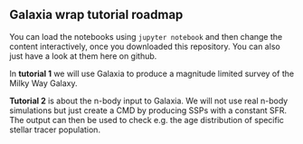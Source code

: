 ## Galaxia wrap tutorial roadmap

You can load the notebooks using ``jupyter notebook`` and then change the content interactively, once you downloaded this repository.
You can also just have a look at them here on github.

In **tutorial 1** we will use Galaxia to produce a magnitude limited survey of the Milky Way Galaxy.

**Tutorial 2** is about the n-body input to Galaxia. We will not use real n-body simulations but just create a CMD by producing SSPs with a constant SFR. The output can then be used to check e.g. the age distribution of specific stellar tracer population.
